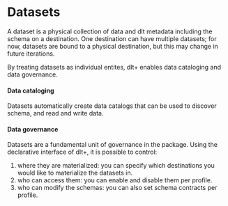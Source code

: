 # Datasets  
  
A dataset is a physical collection of data and dlt metadata including the schema on a destination. One destination can have multiple datasets; for now, datasets are bound to a physical destination, but this may change in future iterations.

By treating datasets as individual entites, dlt+ enables data cataloging and data governance.  
  
#### Data cataloging  
  
Datasets automatically create data catalogs that can be used to discover schema, and read and write data.

#### Data governance  
  
Datasets are a fundamental unit of governance in the package. Using the declarative interface of dlt+, it is possible to control:  
1. where they are materialized: you can specify which destinations you would like to materialize the datasets in.
2. who can access them: you can enable and disable them per profile.
3. who can modify the schemas: you can also set schema contracts per profile.
